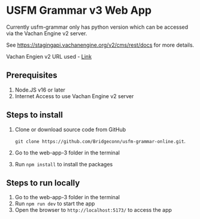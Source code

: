 # USFM Grammar v3 Web App

Currently usfm-grammar only has python version which can be accessed via the Vachan Engine v2 server.

See https://stagingapi.vachanengine.org/v2/cms/rest/docs for more details.

Vachan Engien v2 URL used - [Link](https://stagingapi.vachanengine.org/v2/cms/rest/docs#/File%20Handling/parse_uploaded_usfm_v2_cms_rest_files_usfm_to__output_format__put)

## Prerequisites

1. Node.JS v16 or later
2. Internet Access to use Vachan Engine v2 server

## Steps to install

1. Clone or download source code from GitHub

   `git clone https://github.com/Bridgeconn/usfm-grammar-online.git`.

2. Go to the web-app-3 folder in the terminal
3. Run `npm install` to install the packages

## Steps to run locally

1. Go to the web-app-3 folder in the terminal
2. Run `npm run dev` to start the app
3. Open the browser to `http://localhost:5173/` to access the app
